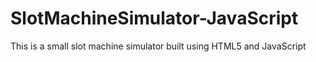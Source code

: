 # SlotMachineSimulator-JavaScript
This is a small slot machine simulator built using HTML5 and JavaScript
